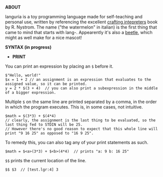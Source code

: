 __ABOUT__

languria is a toy programming language made for self-teaching and personal use, written by referencing the excellent [crafting intepreters](https://craftinginterpreters.com/) book by R. Nystrom. 
The name ("the watermelon" in italian) is the first thing that came to mind that starts with lang-. Appearently it's also a [beetle](https://en.wikipedia.org/wiki/Languria), which might as well make for a nice mascot!

__SYNTAX (in progress)__ 

- __PRINT__

You can print an expression by placing an `$` before it.

    $"Hello, world!"
    $x = 1 + 2 // an assignment is an expression that evaluates to the assigned value, so it can be printed.
    y = 2 * $(3 + 4)  // you can also print a subexpression in the middle of a bigger expression.

Multiple `$` on the same line are printed separated by a comma, in the order in which the program executes. This is, in some cases, not intuitive.

    $math = $(3*3) + $(4*4)  
    // clearly, the assignment is the last thing to be evaluated, so the last thing fed to STDIN will be 25.
    // However there's no good reason to expect that this whole line will print "9 16 25" as opposed to "16 9 25".

To remedy this, you can also tag any of your print statements as such.
    
    $math = $<a>(3*3) + $<b>(4*4)  // prints "a: 9 b: 16 25"

`$$` prints the current location of the line.

    $$ $3  // [test.lgr:4] 3
